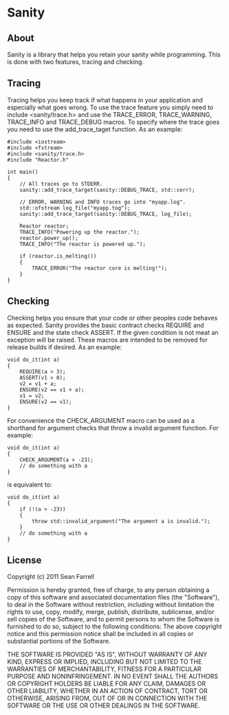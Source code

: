 
Sanity
======

About
-----

Sanity is a library that helps you retain your sanity while programming. This
is done with two features, tracing and checking. 

Tracing
-------

Tracing helps you keep track if what happens in your application and 
especially what goes wrong. To use the trace feature you simply need to
include <sanity/trace.h> and use the TRACE_ERROR, TRACE_WARNING, TRACE_INFO
and TRACE_DEBUG macros. To specify where the trace goes you need to use the 
add_trace_taget function. As an example:

    #include <iostream>
    #include <fstream>
    #include <sanity/trace.h>
    #include "Reactor.h"

    int main()
    {
        // All traces go to STDERR.
        sanity::add_trace_target(sanity::DEBUG_TRACE, std::cerr);
        
        // ERROR, WARNING and INFO traces go into "myapp.log".
        std::ofstream log_file("myapp.tog");
        sanity::add_trace_target(sanity::DEBUG_TRACE, log_file);
        
        Reactor reactor;
        TRACE_INFO("Powering up the reactor.");
        reactor.power_up();
        TRACE_INFO("The reactor is powered up.");
        
        if (reactor.is_melting())
        {
            TRACE_ERROR("The reactor core is melting!");
        }
    }

Checking
--------

Checking helps you ensure that your code or other peoples code behaves as 
expected. Sanity provides the basic contract checks REQUIRE and ENSURE and the 
state check ASSERT. If the given condition is not meat an exception will be 
raised. These macros are intended to be removed for release builds if desired.
As an example:

    void do_it(int a)
    {
        REQUIRE(a > 3);
        ASSERT(v1 > 0);
        v2 = v1 + a;
        ENSURE(v2 == v1 + a);
        v1 = v2;
        ENSURE(v2 == v1);
    }

For convenience the CHECK_ARGUMENT macro can be used as a shorthand for argument 
checks that throw a invalid argument function. For example:

    void do_it(int a)
    {
        CHECK_ARGUMENT(a > -23);
        // do something with a
    }

is equivalent to:

    void do_it(int a)
    {
        if (!(a > -23))
        {
            throw std::invalid_argument("The argument a is invalid.");
        }        
        // do something with a
    }

License
-------

Copyright (c) 2011 Sean Farrell

Permission is hereby granted, free of charge, to any person obtaining a copy
of this software and associated documentation files (the "Software"), to deal
in the Software without restriction, including without limitation the rights
to use, copy, modify, merge, publish, distribute, sublicense, and/or sell
copies of the Software, and to permit persons to whom the Software is
furnished to do so, subject to the following conditions:
The above copyright notice and this permission notice shall be included in
all copies or substantial portions of the Software.

THE SOFTWARE IS PROVIDED "AS IS", WITHOUT WARRANTY OF ANY KIND, EXPRESS OR
IMPLIED, INCLUDING BUT NOT LIMITED TO THE WARRANTIES OF MERCHANTABILITY,
FITNESS FOR A PARTICULAR PURPOSE AND NONINFRINGEMENT. IN NO EVENT SHALL THE
AUTHORS OR COPYRIGHT HOLDERS BE LIABLE FOR ANY CLAIM, DAMAGES OR OTHER
LIABILITY, WHETHER IN AN ACTION OF CONTRACT, TORT OR OTHERWISE, ARISING FROM,
OUT OF OR IN CONNECTION WITH THE SOFTWARE OR THE USE OR OTHER DEALINGS IN
THE SOFTWARE.

